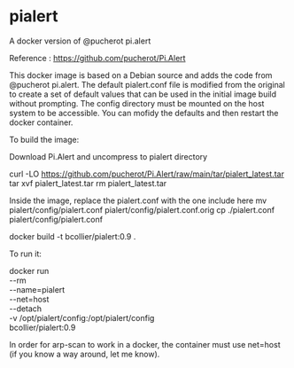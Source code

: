 # pialert
A docker version of @pucherot pi.alert

Reference : https://github.com/pucherot/Pi.Alert

This docker image is based on a Debian source and adds the code from @pucherot pi.alert.  The default pialert.conf file is modified from the original to create a set of default values that can be used in the initial image build without prompting.  The config directory must be mounted on the host system to be accessible.  You can mofidy the defaults and then restart the docker container.

To build the image:

Download Pi.Alert and uncompress to pialert directory

curl -LO https://github.com/pucherot/Pi.Alert/raw/main/tar/pialert_latest.tar
tar xvf pialert_latest.tar
rm pialert_latest.tar

Inside the image, replace the pialert.conf with the one include here
mv pialert/config/pialert.conf pialert/config/pialert.conf.orig
cp ./pialert.conf pialert/config/pialert.conf

docker build -t bcollier/pialert:0.9 .

To run it:

docker run \
        --rm \
        --name=pialert \
        --net=host \
        --detach \
        -v /opt/pialert/config:/opt/pialert/config \
        bcollier/pialert:0.9
        
In order for arp-scan to work in a docker, the container must use net=host (if you know a way around, let me know).



